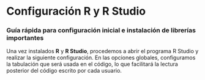 # Configuración R y R Studio
### Guía rápida para configuración inicial e instalación de librerías importantes

Una vez instalados __R__ y __R Studio__, procedemos a abrir el programa R Studio y realizar la siguiente configuración. En las opciones globales, configuramos la tabulación que será usada en el código, lo que facilitará la lectura posterior del código escrito por cada usuario.

[](./img/tools_1.png)